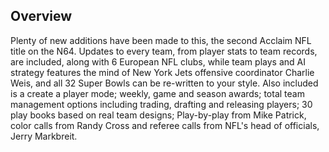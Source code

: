 ## Overview

Plenty of new additions have been made to this, the second Acclaim NFL title on the N64. Updates to every team, from player stats to team records, are included, along with 6 European NFL clubs, while team plays and AI strategy features the mind of New York Jets offensive coordinator Charlie Weis, and all 32 Super Bowls can be re-written to your style. Also included is a create a player mode; weekly, game and season awards; total team management options including trading, drafting and releasing players; 30 play books based on real team designs; Play-by-play from Mike Patrick, color calls from Randy Cross and referee calls from NFL's head of officials, Jerry Markbreit.